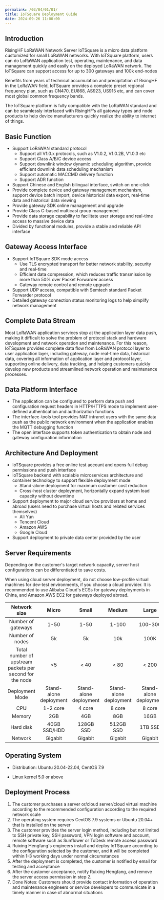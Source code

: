 ```yaml
---
permalink: /03/04/01/01/
title: IoTSquare Deployment Guide
date: 2024-09-26 11:00:00
---
```


## Introduction
RisingHF LoRaWAN Network Server IoTSquare is a micro data platform customized for small LoRaWAN networks. With IoTSquare platform, users can do LoRaWAN application test, operating, maintenance, and data management quickly and easily on the deployed LoRaWAN network. The IoTSquare can support access for up to 300 gateways and 100k end-nodes

Benefits from years of technical accumulation and precipitation of RisingHF in the LoRaWAN field, IoTSquare provides a complete preset regional frequency plan, such as CN470, EU868, AS923, US915 etc, and can cover most global common frequency bands.

The IoTSquare platform is fully compatible with the LoRaWAN standard and can be seamlessly interfaced with RisingHF’s all gateway types and node products to help device manufacturers quickly realize the ability to internet of things. 

## Basic Function

- Support LoRaWAN standard protocol
  - Support all V1.0.x protocols, such as V1.0.2, V1.0.2B, V1.0.3 etc
  - Support Class A/B/C device access
  - Support downlink window dynamic scheduling algorithm, provide efficient downlink data scheduling mechanism
  - Support automatic MACCMD delivery function
  - Support ADR function
- Support Chinese and English bilingual interface, switch on one-click
- Provide complete device and gateway management mechanism, support device batch import, device historical data export, real-time data and historical data viewing
- Provide gateway SDK online management and upgrade
- Provide Class C-based multicast group management
- Provide data storage capability to facilitate user storage and real-time access to massive device data
- Divided by functional modules, provide a stable and reliable API interface

## Gateway Access Interface

- Support IoTSquare SDK mode access
  - Use TLS encrypted transport for better network stability, security and real-time
  - Efficient data compression, which reduces traffic transmission by more than 50% over Packet Forwarder access
  - Gateway remote control and remote upgrade
- Support UDP access, compatible with Semtech standard Packet Forwarder protocol
- Detailed gateway connection status monitoring logs to help simplify network management

## Complete Data Stream

Most LoRaWAN application services stop at the application layer data push, making it difficult to solve the problem of protocol stack and hardware development and network operation and maintenance. For this reason, IoTSquare provides complete data flow from LoRaWAN protocol layer to user application layer, including gateway, node real-time data, historical data, covering all information of application layer and protocol layer, supporting online delivery, data tracking, and helping customers quickly develop new products and streamlined network operation and maintenance processes.

## Data Platform Interface

- The application can be configured to perform data push and configuration request headers in HTTP/HTTPS mode to implement user-defined authentication and authorization functions
- The interface-tools tool provides NAT intranet users with the same data push as the public network environment when the application enables the MQTT debugging function
- The open interface supports token authentication to obtain node and gateway configuration information

## Architecture And Deployment

- IoTSquare provides a free online test account and opens full debug permissions and push interface
- IoTSquare backend with scalable microservices architecture and container technology to support flexible deployment mode
  - Stand-alone deployment for maximum customer cost reduction
  - Cross-host cluster deployment, horizontally expand system load capacity without downtime
- Support deployment to major cloud service providers at home and abroad (users need to purchase virtual hosts and related services themselves)
  - Ali Yun
  - Tencent Cloud
  - Amazon AWS
  - Google Cloud
- Support deployment to private data center provided by the user

## Server Requirements
Depending on the customer's target network capacity, server host configurations can be differentiated to save costs.

When using cloud server deployment, do not choose low-profile virtual machines for dev-test environments, if you choose a cloud provider.
It is recommended to use Alibaba Cloud's ECSs for gateway deployments in China, and Amazon AWS EC2 for gateways deployed abroad.

| Network size | Micro | Small | Medium | Large |
|:-----------:|:------------:|:------------:|:-------------:|:-------------:|
| Number of gateways | 1-50   | 1-50       | 1-100      | 100-300     |
| Number of nodes | 5k     | 5k       | 10k        | 100K        |
| Total number of upstream packets per second for the node | <5     | < 40       | < 80       | < 200       |
| Deployment Mode | Stand-alone deployment | Stand-alone deployment | Stand-alone deployment | Stand-alone deployment |
| CPU       | 1-2 core | 4 core | 8 core | 8 core |
| Memory | 2GB | 4GB | 8GB | 16GB |
| Hard disk | 40GB SSD/HDD | 128GB SSD | 512GB SSD  | 1TB SSD    |
| Network | Gigabit | Gigabit | Gigabit | Gigabit |

## Operating System

- Distribution: Ubuntu 20.04-22.04, CentOS 7.9

- Linux kernel 5.0 or above

## Deployment Process

1. The customer purchases a server or/cloud server/cloud virtual machine according to the recommended configuration according to the required network scale
2. The operating system requires CentOS 7.9 systems or Ubuntu 20.04+ that is installed on the server
2. The customer provides the server login method, including but not limited to SSH private key, SSH password, VPN login software and account, remote software such as Sunflower or ToDesk remote access password
3. Ruixing Hengfang's engineers install and deploy IoTSquare according to the configuration selected by the customer, and it will be completed within 1-3 working days under normal circumstances
5. After the deployment is completed, the customer is notified by email for testing and acceptance
6. After the customer acceptance, notify Ruixing Hengfang, and remove the server access permission in step 2.
7. Done
   Notes:
   Customers should provide contact information of operation and maintenance engineers or service developers to communicate in a timely manner in case of abnormal situations